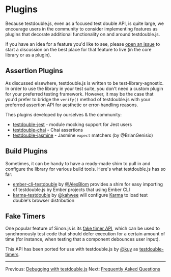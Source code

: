 # Plugins

Because testdouble.js, even as a focused test double API, is quite large, we
encourage users in the community to consider implementing features as plugins
that decorate additional functionality on and around testdouble.js.

If you have an idea for a feature you'd like to see, please [open an
issue](https://github.com/testdouble/testdouble.js/issues/new) to start a
discussion on the best place for that feature to live (in the core library or
as a plugin).

## Assertion Plugins

As discussed elsewhere, testdouble.js is written to be test-library-agnostic. In
order to use the library in your test suite, you don't need a custom plugin for
your preferred testing framework. However, it may be the case that you'd prefer
to bridge the `verify()` method of testdouble.js with your preferred assertion
API for aesthetic or error-handling reasons.

Thes plugins developed by ourselves & the community:

* [testdouble-jest](https://github.com/testdouble/testdouble-jest) - module mocking support for Jest users
* [testdouble-chai](https://github.com/basecase/testdouble-chai) - Chai assertions
* [testdouble-jasmine](https://github.com/BrianGenisio/testdouble-jasmine) -
Jasmine `expect` matchers (by @BrianGenisio)

## Build Plugins

Sometimes, it can be handy to have a ready-made shim to pull in and configure the
library for various build tools. Here's what testdouble.js has so far:

* [ember-cli-testdouble](https://github.com/isleofcode/ember-cli-testdouble) by
[@AlexBlom](https://github.com/AlexBlom) provides a shim for easy importing of
testdouble.js by Ember projects that using Ember CLI
* [karma-testdouble](https://github.com/kahwee/karma-testdouble) by
[@kahwee](https://github.com/kahwee) will configure
[Karma](https://karma-runner.github.io) to load test double's browser
distribution

## Fake Timers

One popular feature of Sinon.js is its [fake timer
API](http://sinonjs.org/docs/#clock), which can be used to synchronously test
code that should defer execution for a certain amount of time (for instance, when
testing that a component debounces user input).

This API has been ported for use with testdouble.js by
[@kuy](https://github.com/kuy) as
[testdouble-timers](https://github.com/kuy/testdouble-timers).

***
Previous: [Debugging with testdouble.js](9-debugging.md#debugging-with-testdoublejs)
Next: [Frequently Asked Questions](B-frequently-asked-questions.md#frequently-asked-questions)
